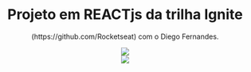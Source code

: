 <h1 align='center'> Projeto em REACTjs da trilha Ignite </h1> 
 <p align='center'>(https://github.com/Rocketseat) com o Diego Fernandes. </p>
<div align='center'>
  <img src = https://user-images.githubusercontent.com/102373019/204921199-3eb0de9e-1585-46fe-a000-01715dab1fbf.png>
<div align="center">
  <img src = https://user-images.githubusercontent.com/102373019/204921312-417448c5-2d38-4506-b20d-1f564117ad2e.png>
</div>
